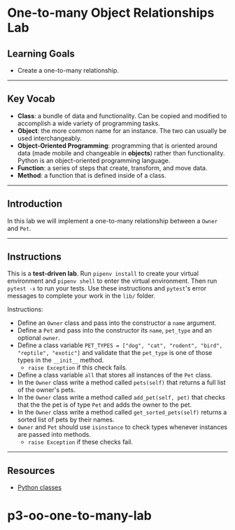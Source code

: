 # One-to-many Object Relationships Lab

## Learning Goals

- Create a one-to-many relationship.

---

## Key Vocab

- **Class**: a bundle of data and functionality. Can be copied and modified to
  accomplish a wide variety of programming tasks.
- **Object**: the more common name for an instance. The two can usually be used
  interchangeably.
- **Object-Oriented Programming**: programming that is oriented around data
  (made mobile and changeable in **objects**) rather than functionality. Python
  is an object-oriented programming language.
- **Function**: a series of steps that create, transform, and move data.
- **Method**: a function that is defined inside of a class.

---

## Introduction

In this lab we will implement a one-to-many relationship between a `Owner` and
`Pet`.

---

## Instructions

This is a **test-driven lab**. Run `pipenv install` to create your virtual
environment and `pipenv shell` to enter the virtual environment. Then run
`pytest -x` to run your tests. Use these instructions and `pytest`'s error
messages to complete your work in the `lib/` folder.

Instructions:

- Define an `Owner` class and pass into the constructor a `name` argument.
- Define a `Pet` and pass into the constructor its `name`, `pet_type` and an
  optional `owner`.
- Define a class variable
  `PET_TYPES = ["dog", "cat", "rodent", "bird", "reptile", "exotic"]` and
  validate that the `pet_type` is one of those types in the `__init__` method.
  - `raise Exception` if this check fails.
- Define a class variable `all` that stores all instances of the `Pet` class.
- In the `Owner` class write a method called `pets(self)` that returns a full
  list of the owner's pets.
- In the `Owner` class write a method called `add_pet(self, pet)` that checks
  that the the pet is of type `Pet` and adds the owner to the pet.
- In the `Owner` class write a method called `get_sorted_pets(self)` returns a
  sorted list of pets by their names.
- `Owner` and `Pet` should use `isinstance` to check types whenever instances
  are passed into methods.
  - `raise Exception` if these checks fail.

---

## Resources

- [Python classes](https://docs.python.org/3/tutorial/classes.html)
# p3-oo-one-to-many-lab
